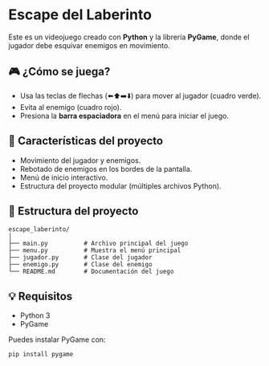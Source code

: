 # Escape del Laberinto

Este es un videojuego creado con **Python** y la librería **PyGame**, donde el jugador debe esquivar enemigos en movimiento.

## 🎮 ¿Cómo se juega?
- Usa las teclas de flechas (⬅️⬆️➡️⬇️) para mover al jugador (cuadro verde).
- Evita al enemigo (cuadro rojo).
- Presiona la **barra espaciadora** en el menú para iniciar el juego.

## 🧩 Características del proyecto
- Movimiento del jugador y enemigos.
- Rebotado de enemigos en los bordes de la pantalla.
- Menú de inicio interactivo.
- Estructura del proyecto modular (múltiples archivos Python).

## 📁 Estructura del proyecto
```
escape_laberinto/
│
├── main.py          # Archivo principal del juego
├── menu.py          # Muestra el menú principal
├── jugador.py       # Clase del jugador
├── enemigo.py       # Clase del enemigo
└── README.md        # Documentación del juego
```

## 💡 Requisitos
- Python 3
- PyGame

Puedes instalar PyGame con:
```bash
pip install pygame
```
